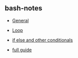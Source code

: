 ## bash-notes

* [General](http://www.panix.com/~elflord/unix/bash-tute.html)

* [Loop](https://www.cyberciti.biz/faq/bash-for-loop/)

* [if else and other conditionals](http://www.panix.com/~elflord/unix/bash-tute.html)

* [full guide](http://www.tldp.org/LDP/Bash-Beginners-Guide/html/)